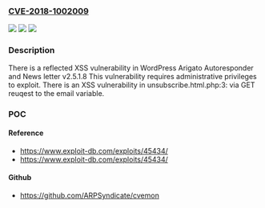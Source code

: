 ### [CVE-2018-1002009](https://cve.mitre.org/cgi-bin/cvename.cgi?name=CVE-2018-1002009)
![](https://img.shields.io/static/v1?label=Product&message=Arigato%20Autoresponder%20and%20Newsletter&color=blue)
![](https://img.shields.io/static/v1?label=Version&message=%3C%3D%202.5.1.8%20&color=brighgreen)
![](https://img.shields.io/static/v1?label=Vulnerability&message=reflected%20XSS%20vulnerability%20in%20Wordpress%20Plugin%20Arigato%20Autoresponder%20and%20Newsletter%20v2.5.1.8&color=brighgreen)

### Description

There is a reflected XSS vulnerability in WordPress Arigato Autoresponder and News letter v2.5.1.8 This vulnerability requires administrative privileges to exploit. There is an XSS vulnerability in unsubscribe.html.php:3: via GET reuqest to the email variable.

### POC

#### Reference
- https://www.exploit-db.com/exploits/45434/
- https://www.exploit-db.com/exploits/45434/

#### Github
- https://github.com/ARPSyndicate/cvemon

